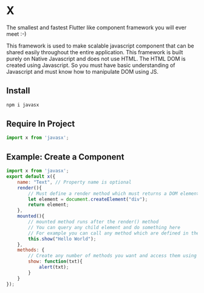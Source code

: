 # X
The smallest and fastest Flutter like component framework you will ever meet :-)

This framework is used to make scalable javascript component that can be shared easily throughout the entire application. This framework is built purely on Native Javascript and does not use HTML. The HTML DOM is created using Javascript. So you must have basic understanding of Javascript and must know how to manipulate DOM using JS.

## Install
```javascript
npm i javasx
```

## Require In Project
```javascript
import x from 'javasx';
```

## Example: Create a Component
```javascript
import x from 'javasx';
export default x({
	name: "Text", // Property name is optional
	render(){ 
		// Must define a render method which must returns a DOM element
		let element = document.createElement("div");
		return element;
	},
	mounted(){
		// mounted method runs after the render() method 
		// You can query any child element and do something here
		// For example you can call any method which are defined in the method section below
		this.show("Hello World");
	},
	methods: {
		// Create any number of methods you want and access them using *this* keyword
		show: function(txt){
			alert(txt);
		}
	}
});
```
